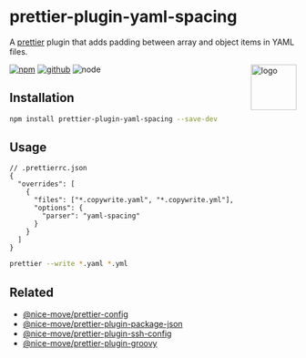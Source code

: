 # prettier-plugin-yaml-spacing

A [prettier] plugin that adds padding between array and object items in YAML files.

[prettier]: https://prettier.io/

<img src="https://cdn.worldvectorlogo.com/logos/prettier-2.svg" alt="logo" height="80" align="right">

[![npm][npm-badge]][npm-url]
[![github][github-badge]][github-url]
![node][node-badge]

[npm-url]: https://www.npmjs.com/package/prettier-plugin-yaml-spacing
[npm-badge]: https://img.shields.io/npm/v/prettier-plugin-yaml-spacing.svg?style=flat-square&logo=npm
[github-url]: https://github.com/nice-move/prettier-plugin-yaml-spacing
[github-badge]: https://img.shields.io/npm/l/prettier-plugin-yaml-spacing.svg?style=flat-square&colorB=blue&logo=github
[node-badge]: https://img.shields.io/node/v/prettier-plugin-yaml-spacing.svg?style=flat-square&colorB=green&logo=node.js

## Installation

```bash
npm install prettier-plugin-yaml-spacing --save-dev
```

## Usage

```jsonc
// .prettierrc.json
{
  "overrides": [
    {
      "files": ["*.copywrite.yaml", "*.copywrite.yml"],
      "options": {
        "parser": "yaml-spacing"
      }
    }
  ]
}
```

```sh
prettier --write *.yaml *.yml
```

## Related

- [@nice-move/prettier-config](https://github.com/nice-move/nice-move/tree/master/packages/prettier-config)
- [@nice-move/prettier-plugin-package-json](https://github.com/nice-move/prettier-plugin-package-json)
- [@nice-move/prettier-plugin-ssh-config](https://github.com/nice-move/prettier-plugin-ssh-config)
- [@nice-move/prettier-plugin-groovy](https://github.com/nice-move/prettier-plugin-groovy)
